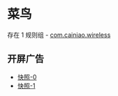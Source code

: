 # 菜鸟

存在 1 规则组 - [com.cainiao.wireless](/src/apps/com.cainiao.wireless.ts)

## 开屏广告

- [快照-0](https://gkd-kit.gitee.io/import/12901758)
- [快照-1](https://gkd-kit.gitee.io/import/12724823)
